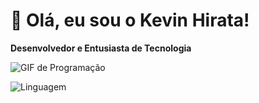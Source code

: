 # 👋 Olá, eu sou o Kevin Hirata!
**Desenvolvedor e Entusiasta de Tecnologia**

![GIF de Programação](https://i.giphy.com/media/v1.Y2lkPTc5MGI3NjExdTRpdWxnb3lydzZjeWpmMzdhcmM5dTBmeGl4c3BhbTN2N3cydG83cyZlcD12MV9pbnRlcm5hbF9naWZfYnlfaWQmY3Q9Zw/g79am6uuZJKSc/giphy.gif)


![Linguagem](https://img.shields.io/badge/Python-3776AB?style=for-the-badge&logo=python&logoColor=white)


